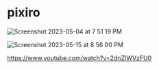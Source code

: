 # pixiro

![Screenshot 2023-05-04 at 7 51 19 PM](https://user-images.githubusercontent.com/3889468/236183817-21963aba-54fa-4cbf-bbbe-70a74490af00.jpg)

![Screenshot 2023-05-15 at 8 56 00 PM](https://github.com/rationality6/pixiro/assets/3889468/e460fbe3-ab7a-4b07-bd44-070783f4c4b6)


https://www.youtube.com/watch?v=2dnZIWVzFU0
